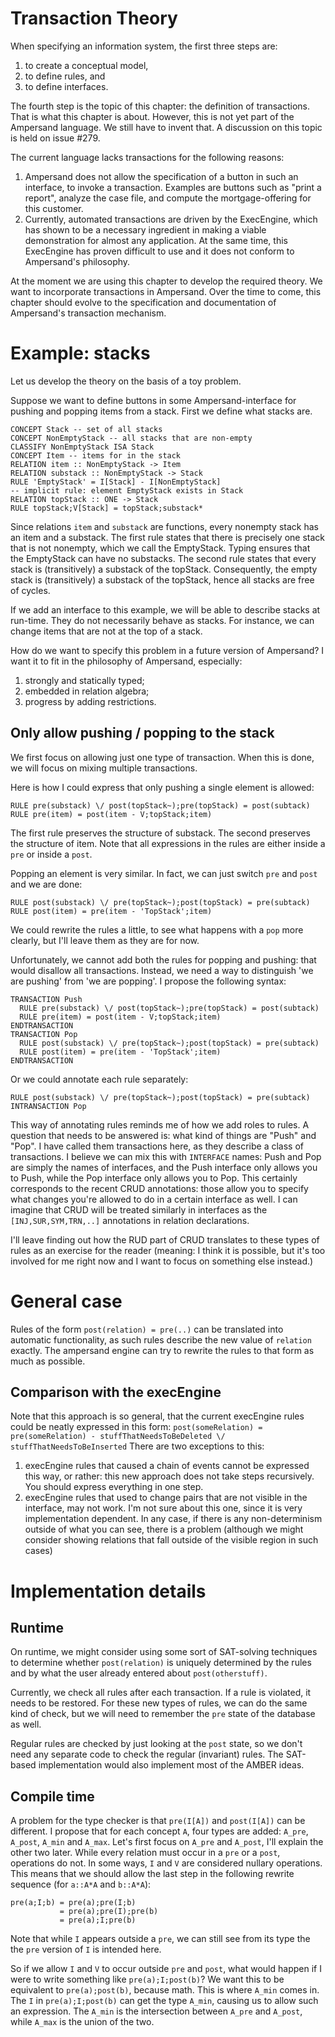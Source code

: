 # Transaction Theory
When specifying an information system, the first three steps are:
1. to create a conceptual model,
2. to define rules, and
3. to define interfaces.

The fourth step is the topic of this chapter: the definition of transactions. That is what this chapter is about. However, this is not yet part of the Ampersand language. We still have to invent that. A discussion on this topic is held on issue #279.

The current language lacks transactions for the following reasons:
1. Ampersand does not allow the specification of a button in such an interface, to invoke a transaction. Examples are buttons such as "print a report", analyze the case file, and compute the mortgage-offering for this customer.
2. Currently, automated transactions are driven by the ExecEngine, which has shown to be a necessary ingredient in making a viable demonstration for almost any application. At the same time, this ExecEngine has proven difficult to use and it does not conform to Ampersand's philosophy.

At the moment we are using this chapter to develop the required theory. We want to incorporate transactions in Ampersand. Over the time to come, this chapter should evolve to the specification and documentation of Ampersand's transaction mechanism. 

# Example: stacks
Let us develop the theory on the basis of a toy problem.

Suppose we want to define buttons in some Ampersand-interface for pushing and popping items from a stack. First we define what stacks are.

```
CONCEPT Stack -- set of all stacks
CONCEPT NonEmptyStack -- all stacks that are non-empty
CLASSIFY NonEmptyStack ISA Stack
CONCEPT Item -- items for in the stack
RELATION item :: NonEmptyStack -> Item
RELATION substack :: NonEmptyStack -> Stack
RULE 'EmptyStack' = I[Stack] - I[NonEmptyStack]
-- implicit rule: element EmptyStack exists in Stack
RELATION topStack :: ONE -> Stack
RULE topStack;V[Stack] = topStack;substack*
```

Since relations `item` and `substack` are functions, every nonempty stack has an item and a substack. The first rule states that there is precisely one stack that is not nonempty, which we call the EmptyStack. Typing ensures that the EmptyStack can have no substacks. The second rule states that every stack is (transitively) a substack of the topStack. Consequently, the empty stack is (transitively) a substack of the topStack, hence all stacks are free of cycles.

If we add an interface to this example, we will be able to describe stacks at run-time. They do not necessarily behave as stacks. For instance, we can change items that are not at the top of a stack.

How do we want to specify this problem in a future version of Ampersand? I want it to fit in the philosophy of Ampersand, especially:
1. strongly and statically typed;
2. embedded in relation algebra;
3. progress by adding restrictions.

## Only allow pushing / popping to the stack
We first focus on allowing just one type of transaction. When this is done, we will focus on mixing multiple transactions.

Here is how I could express that only pushing a single element is allowed:
```
RULE pre(substack) \/ post(topStack~);pre(topStack) = post(subtack)
RULE pre(item) = post(item - V;topStack;item)
```
The first rule preserves the structure of substack. The second preserves the structure of item. Note that all expressions in the rules are either inside a ``pre`` or inside a ``post``.

Popping an element is very similar. In fact, we can just switch `pre` and `post` and we are done:
```
RULE post(substack) \/ pre(topStack~);post(topStack) = pre(subtack)
RULE post(item) = pre(item - 'TopStack';item)
```
We could rewrite the rules a little, to see what happens with a `pop` more clearly, but I'll leave them as they are for now.

Unfortunately, we cannot add both the rules for popping and pushing: that would disallow all transactions. Instead, we need a way to distinguish 'we are pushing' from 'we are popping'. I propose the following syntax:

```
TRANSACTION Push
  RULE pre(substack) \/ post(topStack~);pre(topStack) = post(subtack)
  RULE pre(item) = post(item - V;topStack;item)
ENDTRANSACTION
TRANSACTION Pop
  RULE post(substack) \/ pre(topStack~);post(topStack) = pre(subtack)
  RULE post(item) = pre(item - 'TopStack';item)
ENDTRANSACTION
```

Or we could annotate each rule separately:

```
RULE post(substack) \/ pre(topStack~);post(topStack) = pre(subtack) INTRANSACTION Pop
```

This way of annotating rules reminds me of how we add roles to rules.
A question that needs to be answered is: what kind of things are "Push" and "Pop". I have called them transactions here, as they describe a class of transactions. I believe we can mix this with `INTERFACE` names: Push and Pop are simply the names of interfaces, and the Push interface only allows you to Push, while the Pop interface only allows you to Pop. This certainly corresponds to the recent CRUD annotations: those allow you to specify what changes you're allowed to do in a certain interface as well. I can imagine that CRUD will be treated similarly in interfaces as the ``[INJ,SUR,SYM,TRN,..]`` annotations in relation declarations.

I'll leave finding out how the RUD part of CRUD translates to these types of rules as an exercise for the reader (meaning: I think it is possible, but it's too involved for me right now and I want to focus on something else instead.)

# General case
Rules of the form ``post(relation) = pre(..)`` can  be translated into automatic functionality, as such rules describe the new value of ``relation`` exactly. The ampersand engine can try to rewrite the rules to that form as much as possible.

## Comparison with the execEngine
Note that this approach is so general, that the current execEngine rules could be neatly expressed in this form:
``post(someRelation) = pre(someRelation) - stuffThatNeedsToBeDeleted \/ stuffThatNeedsToBeInserted``
There are two exceptions to this:

1. execEngine rules that caused a chain of events cannot be expressed this way, or rather: this new approach does not take steps recursively. You should express everything in one step.
2. execEngine rules that used to change pairs that are not visible in the interface, may not work. I'm not sure about this one, since it is very implementation dependent. In any case, if there is any non-determinism outside of what you can see, there is a problem (although we might consider showing relations that fall outside of the visible region in such cases)


# Implementation details

## Runtime
On runtime, we might consider using some sort of SAT-solving techniques to determine whether ``post(relation)`` is uniquely determined by the rules and by what the user already entered about ``post(otherstuff)``.

Currently, we check all rules after each transaction. If a rule is violated, it needs to be restored. For these new types of rules, we can do the same kind of check, but we will need to remember the `pre` state of the database as well.

Regular rules are checked by just looking at the `post` state, so we don't need any separate code to check the regular (invariant) rules.
The SAT-based implementation would also implement most of the AMBER ideas.

## Compile time
A problem for the type checker is that ``pre(I[A])`` and ``post(I[A])`` can be different. I propose that for each concept ``A``, four types are added:
``A_pre``, ``A_post``, ``A_min`` and ``A_max``. Let's first focus on ``A_pre`` and ``A_post``, I'll explain the other two later. While every relation must occur in a ``pre`` or a ``post``, operations do not. In some ways, `I` and `V` are considered nullary operations. This means that we should allow the last step in the following rewrite sequence (for ``a::A*A`` and ``b::A*A``):

```
pre(a;I;b) = pre(a);pre(I;b)
           = pre(a);pre(I);pre(b)
           = pre(a);I;pre(b)
```

Note that while ``I`` appears outside a ``pre``, we can still see from its type the the ``pre`` version of `I` is intended here.

So if we allow `I` and `V` to occur outside `pre` and `post`, what would happen if I were to write something like ```pre(a);I;post(b)```? We want this to be equivalent to ```pre(a);post(b)```, because math. This is where ``A_min`` comes in. The ``I`` in ``pre(a);I;post(b)`` can get the type ``A_min``, causing us to allow such an expression. The ``A_min`` is the intersection between ``A_pre`` and ``A_post``, while ``A_max`` is the union of the two.